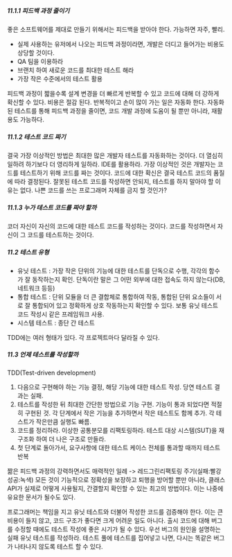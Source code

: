 ##### 11.1.1 피드백 과정 줄이기

좋은 소프트웨어를 제대로 만들기 위해서는 피드백을 받아야 한다. 가능하면 자주, 빨리.

* 실제 사용하는 유저에서 나오는 피드백 과정이라면, 개발은 더디고 들어가는 비용도 상당할 것이다.
* QA 팀을 이용하라
* 브랜치 하여 새로운 코드를 최대한 테스트 해라
* 가장 작은 수준에서의 테스트 활용

피드백 과정이 짧을수록 설계 변경을 더 빠르게 반복할 수 있고 코드에 대해 더 강하게 확신할 수 있다.
비용은 절감 된다. 반복적이고 손이 많이 가는 일은 자동화 한다.
자동화된 테스트를 통해 피드백 과정을 줄이면, 코드 개발 과정에 도움이 될 뿐만 아니라, 재활용도 가능하다.

##### 11.1.2 테스트 코드 짜기

결국 가장 이상적인 방법은 최대한 많은 개발자 테스트를 자동화하는 것이다. 
더 열심히 일하려 하기보다 더 영리하게 일하라. IDE를 활용하라. 가장 이상적인 것은 개발자는 코드를 테스트하기 위해 코드를 짜는 것이다.
코드에 대한 확신은 결국 테스트 코드의 품질에 따라 결정된다.
잘못된 테스트 코드를 작성하면 안되지, 테스트를 하지 말아야 할 이유는 없다.
나쁜 코드를 쓰는 프로그래머 자체를 금지 할 것인가?

##### 11.1.3 누가 테스트 코드를 짜야 할까

코더 자신이 자신의 코드에 대한 테스트 코드를 작성하는 것이다. 코드를 작성하면서 자신이 그 코드를 테스트하는 것이다.

##### 11.2 테스트 유형

* 유닛 테스트 : 가장 작은 단위의 기능에 대한 테스트를 단독으로 수행, 각각의 함수가 잘 동작하는지 확인. 단독이란 말은 그 어떤 외부에 대한 접속도 하지 않는다(DB, 네트워크 등등)
* 통합 테스트 : 단위 모듈을 더 큰 결합체로 통합하여 작동, 통합된 단위 요소들이 서로 잘 통합되어 있고 정확하게 상호 작동하는지 확인할 수 있다. 보통 유닛 테스트 코드 작성시 같은 프레임워크 사용.
* 시스템 테스트 : 종단 간 테스트

TDD에는 여러 형태가 있다. 각 프로젝트마다 달라질 수 있다.

##### 11.3 언제 테스트를 작성할까

TDD(Test-driven development)

1. 다음으로 구현해야 하는 기능 결정, 해당 기능에 대한 테스트 작성. 당연 테스트 결과는 실패.
2. 테스트를 작성한 뒤 최대한 간단한 방법으로 기능 구현. 기능이 통과 되었다면 적절히 구현된 것. 각 단계에서 작은 기능을 추가하면서 작은 테스트도 함께 추가. 각 테스트가 작은만큼 실행도 빠름.
3. 코드를 정리하라. 이상한 공통분모를 리팩토링하라. 테스트 대상 시스템(SUT)을 재구조화 하여 더 나은 구조로 만들라.
4. 첫 단계로 돌아가서, 요구사항에 대한 테스트 케이스 전체를 통과할 때까지 테스트 반복

짦은 피드백 과정의 강력하면서도 매력적인 일례 -> 레드그린리팩토링 주기(실패:빨강 성공:녹색)
모든 것이 기능적으로 정확성을 보장하고 퇴행을 방어할 뿐만 아니라, 클래스 API가 실제로 어떻게 사용될지, 간결할지 확인할 수 있는 최고의 방법이다.
이는 나중에 유요한 문서가 될수도 있다.

프로그래머는 책임을 지고 유닛 테스트와 더불어 작성한 코드를 검증해야 한다. 이는 큰비용이 들지 않고, 코드 구조가 좋다면 크게 어려운 일도 아니다.
출시 코드에 대해 버그를 수정할 때에도 테스트 작성에 좋은 시기가 될 수 있다. 우선 버그의 원인을 설명하는 실패 유닛 테스트를 작성하라.
테스트 풀에 테스트를 집어넣고 나면, 다시는 똑같은 버그가 나타나지 않도록 테스트 할 수 있다.